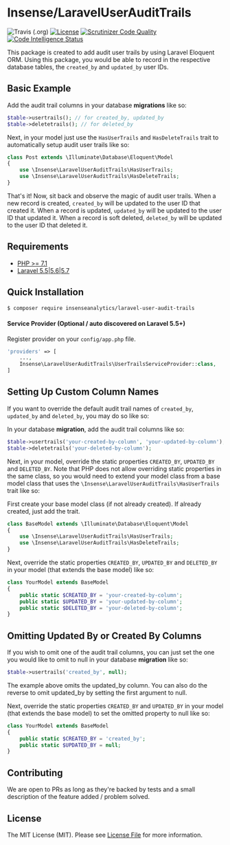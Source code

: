 # Insense/LaravelUserAuditTrails

![Travis (.org)](https://img.shields.io/travis/insenseanalytics/laravel-user-audit-trails/master.svg)
[![License](https://img.shields.io/github/license/mashape/apistatus.svg)](https://packagist.org/packages/insenseanalytics/laravel-user-audit-trails)
[![Scrutinizer Code Quality](https://scrutinizer-ci.com/g/insenseanalytics/laravel-user-audit-trails/badges/quality-score.png?b=master)](https://scrutinizer-ci.com/g/insenseanalytics/laravel-user-audit-trails/?branch=master)
[![Code Intelligence Status](https://scrutinizer-ci.com/g/insenseanalytics/laravel-user-audit-trails/badges/code-intelligence.svg?b=master)](https://scrutinizer-ci.com/code-intelligence)

This package is created to add audit user trails by using Laravel Eloquent ORM. Using this package, you would be able to record in the respective database tables, the `created_by` and `updated_by` user IDs.

## Basic Example

Add the audit trail columns in your database **migrations** like so:

```php
$table->usertrails(); // for created_by, updated_by
$table->deletetrails(); // for deleted_by
```

Next, in your model just use the `HasUserTrails` and `HasDeleteTrails` trait to automatically setup audit user trails like so:
```php
class Post extends \Illuminate\Database\Eloquent\Model
{
    use \Insense\LaravelUserAuditTrails\HasUserTrails;
    use \Insense\LaravelUserAuditTrails\HasDeleteTrails;
}
```

That's it! Now, sit back and observe the magic of audit user trails. When a new record is created, `created_by` will be updated to the user ID that created it. When a record is updated, `updated_by` will be updated to the user ID that updated it. When a record is soft deleted, `deleted_by` will be updated to the user ID that deleted it.

## Requirements
- [PHP >= 7.1](http://php.net/)
- [Laravel 5.5|5.6|5.7](https://github.com/laravel/framework)

## Quick Installation
```bash
$ composer require insenseanalytics/laravel-user-audit-trails
```

#### Service Provider (Optional / auto discovered on Laravel 5.5+)
Register provider on your `config/app.php` file.
```php
'providers' => [
    ...,
    Insense\LaravelUserAuditTrails\UserTrailsServiceProvider::class,
]
```

## Setting Up Custom Column Names
If you want to override the default audit trail names of `created_by`, `updated_by` and `deleted_by`, you may do so like so:

In your database **migration**, add the audit trail columns like so:
```php
$table->usertrails('your-created-by-column', 'your-updated-by-column');
$table->deletetrails('your-deleted-by-column');
```

Next, in your model, override the static properties `CREATED_BY`, `UPDATED_BY` and `DELETED_BY`. Note that PHP does not allow overriding static properties in the same class, so you would need to extend your model class from a base model class that uses the `\Insense\LaravelUserAuditTrails\HasUserTrails` trait like so:

First create your base model class (if not already created). If already created, just add the trait.

```php
class BaseModel extends \Illuminate\Database\Eloquent\Model
{
    use \Insense\LaravelUserAuditTrails\HasUserTrails;
    use \Insense\LaravelUserAuditTrails\HasDeleteTrails;
}
```
Next, override the static properties `CREATED_BY`, `UPDATED_BY` and `DELETED_BY` in your model (that extends the base model) like so:

```php
class YourModel extends BaseModel
{
    public static $CREATED_BY = 'your-created-by-column';
    public static $UPDATED_BY = 'your-updated-by-column';
    public static $DELETED_BY = 'your-deleted-by-column';
}
```
 
## Omitting Updated By or Created By Columns
If you wish to omit one of the audit trail columns, you can just set the one you would like to omit to null in your database **migration** like so:

```php
$table->usertrails('created_by', null);
```
The example above omits the updated_by column. You can also do the reverse to omit updated_by by setting the first argument to null.

Next, override the static properties `CREATED_BY` and `UPDATED_BY` in your model (that extends the base model) to set the omitted property to null like so:

```php
class YourModel extends BaseModel
{
    public static $CREATED_BY = 'created_by';
    public static $UPDATED_BY = null;
}
```

## Contributing
We are open to PRs as long as they're backed by tests and a small description of the feature added / problem solved.

## License

The MIT License (MIT). Please see [License File](https://github.com/insenseanalytics/laravel-user-audit-trails/blob/master/LICENSE.txt) for more information.
